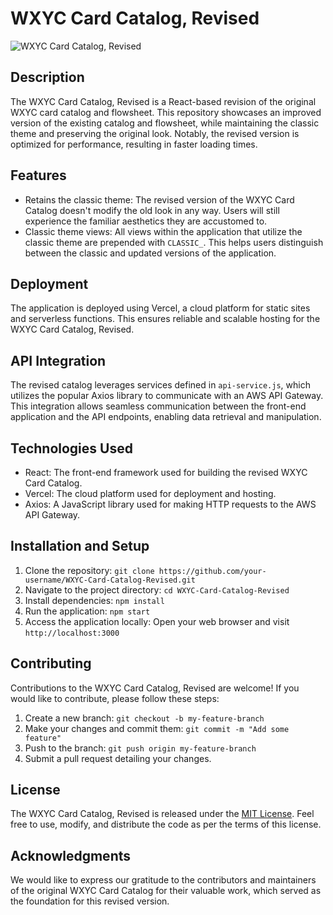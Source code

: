 # WXYC Card Catalog, Revised

![WXYC Card Catalog, Revised](path/to/image.png)

## Description
The WXYC Card Catalog, Revised is a React-based revision of the original WXYC card catalog and flowsheet. This repository showcases an improved version of the existing catalog and flowsheet, while maintaining the classic theme and preserving the original look. Notably, the revised version is optimized for performance, resulting in faster loading times.

## Features
- Retains the classic theme: The revised version of the WXYC Card Catalog doesn't modify the old look in any way. Users will still experience the familiar aesthetics they are accustomed to.
- Classic theme views: All views within the application that utilize the classic theme are prepended with `CLASSIC_`. This helps users distinguish between the classic and updated versions of the application.

## Deployment
The application is deployed using Vercel, a cloud platform for static sites and serverless functions. This ensures reliable and scalable hosting for the WXYC Card Catalog, Revised.

## API Integration
The revised catalog leverages services defined in `api-service.js`, which utilizes the popular Axios library to communicate with an AWS API Gateway. This integration allows seamless communication between the front-end application and the API endpoints, enabling data retrieval and manipulation.

## Technologies Used
- React: The front-end framework used for building the revised WXYC Card Catalog.
- Vercel: The cloud platform used for deployment and hosting.
- Axios: A JavaScript library used for making HTTP requests to the AWS API Gateway.

## Installation and Setup
1. Clone the repository: `git clone https://github.com/your-username/WXYC-Card-Catalog-Revised.git`
2. Navigate to the project directory: `cd WXYC-Card-Catalog-Revised`
3. Install dependencies: `npm install`
4. Run the application: `npm start`
5. Access the application locally: Open your web browser and visit `http://localhost:3000`

## Contributing
Contributions to the WXYC Card Catalog, Revised are welcome! If you would like to contribute, please follow these steps:
1. Create a new branch: `git checkout -b my-feature-branch`
2. Make your changes and commit them: `git commit -m "Add some feature"`
3. Push to the branch: `git push origin my-feature-branch`
4. Submit a pull request detailing your changes.

## License
The WXYC Card Catalog, Revised is released under the [MIT License](LICENSE). Feel free to use, modify, and distribute the code as per the terms of this license.

## Acknowledgments
We would like to express our gratitude to the contributors and maintainers of the original WXYC Card Catalog for their valuable work, which served as the foundation for this revised version.
